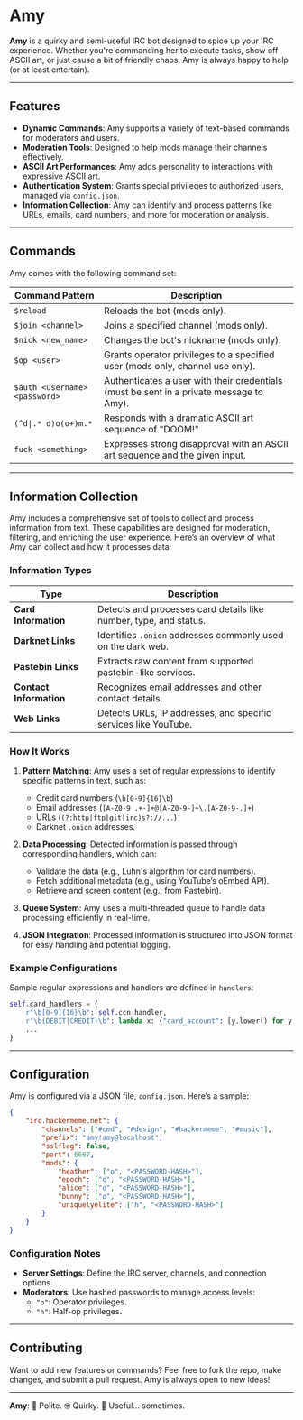 # Amy

**Amy** is a quirky and semi-useful IRC bot designed to spice up your IRC experience. Whether you're commanding her to execute tasks, show off ASCII art, or just cause a bit of friendly chaos, Amy is always happy to help (or at least entertain).

---

## Features

- **Dynamic Commands**: Amy supports a variety of text-based commands for moderators and users.
- **Moderation Tools**: Designed to help mods manage their channels effectively.
- **ASCII Art Performances**: Amy adds personality to interactions with expressive ASCII art.
- **Authentication System**: Grants special privileges to authorized users, managed via `config.json`.
- **Information Collection**: Amy can identify and process patterns like URLs, emails, card numbers, and more for moderation or analysis.

---

## Commands

Amy comes with the following command set:

| Command Pattern                | Description                                                                                   |
|--------------------------------|-----------------------------------------------------------------------------------------------|
| `$reload`                      | Reloads the bot (mods only).                                                                  |
| `$join <channel>`              | Joins a specified channel (mods only).                                                       |
| `$nick <new_name>`             | Changes the bot's nickname (mods only).                                                      |
| `$op <user>`                   | Grants operator privileges to a specified user (mods only, channel use only).                |
| `$auth <username> <password>`  | Authenticates a user with their credentials (must be sent in a private message to Amy).    |
| `(^d\|.* d)o(o+)m.*`            | Responds with a dramatic ASCII art sequence of "DOOM!"                                       |
| `fuck <something>`             | Expresses strong disapproval with an ASCII art sequence and the given input.                 |

---

## Information Collection

Amy includes a comprehensive set of tools to collect and process information from text. These capabilities are designed for moderation, filtering, and enriching the user experience. Here’s an overview of what Amy can collect and how it processes data:

### Information Types

| Type                     | Description                                                                                   |
|--------------------------|-----------------------------------------------------------------------------------------------|
| **Card Information**     | Detects and processes card details like number, type, and status.                             |
| **Darknet Links**         | Identifies `.onion` addresses commonly used on the dark web.                                  |
| **Pastebin Links**        | Extracts raw content from supported pastebin-like services.                                   |
| **Contact Information**   | Recognizes email addresses and other contact details.                                        |
| **Web Links**             | Detects URLs, IP addresses, and specific services like YouTube.                              |

### How It Works

1. **Pattern Matching**: 
   Amy uses a set of regular expressions to identify specific patterns in text, such as:
   - Credit card numbers (`\b[0-9]{16}\b`)
   - Email addresses (`[A-Z0-9_.+-]+@[A-Z0-9-]+\.[A-Z0-9-.]+`)
   - URLs (`(?:http|ftp|git|irc)s?://...`)
   - Darknet `.onion` addresses.

2. **Data Processing**: 
   Detected information is passed through corresponding handlers, which can:
   - Validate the data (e.g., Luhn's algorithm for card numbers).
   - Fetch additional metadata (e.g., using YouTube’s oEmbed API).
   - Retrieve and screen content (e.g., from Pastebin).

3. **Queue System**:
   Amy uses a multi-threaded queue to handle data processing efficiently in real-time.

4. **JSON Integration**:
   Processed information is structured into JSON format for easy handling and potential logging.

### Example Configurations

Sample regular expressions and handlers are defined in `handlers`:

```python
self.card_handlers = {
    r"\b[0-9]{16}\b": self.ccn_handler,
    r"\b(DEBIT|CREDIT)\b": lambda x: {"card_account": [y.lower() for y in x]},
    ...
}
```

---

## Configuration

Amy is configured via a JSON file, `config.json`. Here’s a sample:

```json
{
    "irc.hackermeme.net": {
        "channels": ["#cmd", "#design", "#hackermeme", "#music"],
        "prefix": "amy!amy@localhost",
        "sslflag": false,
        "port": 6667,
        "mods": {
            "heather": ["o", "<PASSWORD-HASH>"],
            "epoch": ["o", "<PASSWORD-HASH>"],
            "alice": ["o", "<PASSWORD-HASH>"],
            "bunny": ["o", "<PASSWORD-HASH>"],
            "uniquelyelite": ["h", "<PASSWORD-HASH>"]
        }
    }
}
```

### Configuration Notes
- **Server Settings**: Define the IRC server, channels, and connection options.
- **Moderators**: Use hashed passwords to manage access levels:
  - `"o"`: Operator privileges.
  - `"h"`: Half-op privileges.

---
## Contributing

Want to add new features or commands? Feel free to fork the repo, make changes, and submit a pull request. Amy is always open to new ideas!

---

**Amy**: 🤗 Polite. 🤓 Quirky. 🌟 Useful... sometimes.